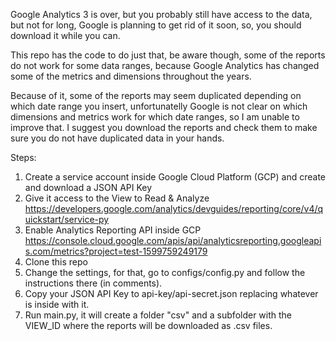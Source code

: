 Google Analytics 3 is over, but you probably still have access to the data, but not for long, Google is planning to get rid of it soon, so, you should download it while you can.

This repo has the code to do just that, be aware though, some of the reports do not work for some data ranges, because Google Analytics has changed some of the metrics and dimensions throughout the years.

Because of it, some of the reports may seem duplicated depending on which date range you insert, unfortunatelly Google is not clear on which dimensions and metrics work for which date ranges, so I am unable to improve that. I suggest you download the reports and check them to make sure you do not have duplicated data in your hands.

Steps:

1. Create a service account inside Google Cloud Platform (GCP) and create and download a JSON API Key
2. Give it access to the View to Read & Analyze
    https://developers.google.com/analytics/devguides/reporting/core/v4/quickstart/service-py
3. Enable Analytics Reporting API inside GCP
    https://console.cloud.google.com/apis/api/analyticsreporting.googleapis.com/metrics?project=test-1599759249179
4. Clone this repo
5. Change the settings, for that, go to configs/config.py and follow the instructions there (in comments).
6. Copy your JSON API Key to api-key/api-secret.json replacing whatever is inside with it.
7. Run main.py, it will create a folder "csv" and a subfolder with the VIEW_ID where the reports will be downloaded as .csv files.
